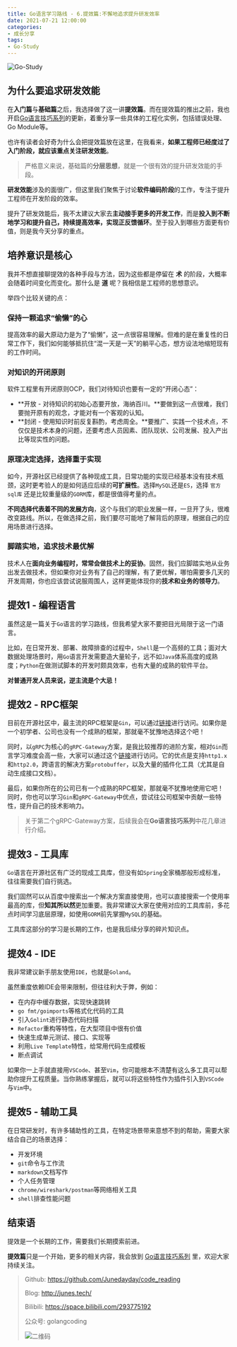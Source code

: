```yaml
---
title: Go语言学习路线 - 6.提效篇:不懈地追求提升研发效率
date: 2021-07-21 12:00:00
categories: 
- 成长分享
tags:
- Go-Study
---
```


![Go-Study](https://i.loli.net/2021/02/28/BnVH86E5owhsaFd.jpg)



## 为什么要追求研发效能

在**入门篇**与**基础篇**之后，我选择做了这一讲**提效篇**。而在提效篇的推出之前，我也开启[Go语言技巧系列](https://junedayday.github.io/tags/Go-Tip/)的更新，着重分享一些具体的工程化实例，包括错误处理、Go Module等。

也许有读者会好奇为什么会把提效篇放在这里，在我看来，**如果工程师已经度过了入门阶段，就应该重点关注研发效能**。

> 严格意义来说，基础篇的**分层思想**，就是一个很有效的提升研发效能的手段。

**研发效能**涉及的面很广，但这里我们聚焦于讨论**软件编码阶段**的工作，专注于提升工程师在开发阶段的效率。

提升了研发效能后，我不太建议大家去**主动接手更多的开发工作**，而是**投入到不断地学习和提升自己，持续提高效率，实现正反馈循环**。至于投入到哪些方面更有价值，则是我今天分享的重点。



## 培养意识是核心

我并不想直接聊提效的各种手段与方法，因为这些都是停留在 **术** 的阶段，大概率会随着时间变化而变化。那什么是 **道** 呢？我相信是工程师的思想意识。

举四个比较关键的点：

### 保持一颗追求“偷懒”的心

提高效率的最大原动力是为了“偷懒”，这一点很容易理解。但难的是在重复性的日常工作下，我们如何能够抵抗住“混一天是一天”的躺平心态，想方设法地缩短现有的工作时间。

### 对知识的开闭原则

软件工程里有开闭原则OCP，我们对待知识也要有一定的“开闭心态”：

- **开放 - 对待知识的初始心态要开放，海纳百川。**要做到这一点很难，我们要抛开原有的观念，才能对有一个客观的认知。
- **封闭 - 使用知识时前反复斟酌，考虑周全。**要推广、实践一个技术点，不仅仅是技术本身的问题，还要考虑人员因素、团队现状、公司发展、投入产出比等现实性的问题。

### 原理决定选择，选择重于实现

如今，开源社区已经提供了各种现成工具，日常功能的实现已经基本没有技术瓶颈，这时更考验人的是如何适应后续的**可扩展性**。选择`MySQL`还是`ES`，选择 `官方sql库` 还是比较重量级的`GORM`库，都是很值得考量的点。

**不同选择代表着不同的发展方向**，这个与我们的职业发展一样，一旦开了头，很难改变路线。所以，在做选择之前，我们要尽可能地了解背后的原理，根据自己的应用场景进行选择。

### 脚踏实地，追求技术最优解

技术人在**面向业务编程时，常常会做技术上的妥协**。固然，我们应脚踏实地从业务出发去做技术，但如果你对业务有了自己的理解，有了更优解，哪怕需要多几天的开发周期，你也应该尝试说服周围人，这样更能体现你的**技术和业务的领导力**。



## 提效1 - 编程语言

虽然这是一篇关于`Go`语言的学习路线，但我希望大家不要把目光局限于这一门语言。

比如，在日常开发、部署、故障排查的过程中，`Shell`是一个高频的工具；面对大数据处理场景时，用`Go`语言开发需要造大量轮子，远不如`Java`体系高度的成熟度；`Python`在做测试脚本的开发时颇具效率，也有大量的成熟的软件平台。

**对普通开发人员来说，逆主流是个大忌！**



## 提效2 - RPC框架

目前在开源社区中，最主流的RPC框架是`Gin`，可以通过[链接](https://github.com/gin-gonic/gin)进行访问。如果你是一个初学者、公司也没有一个成熟的框架，那就毫不犹豫地选择这个吧！

同时，以`gRPC`为核心的`gRPC-Gateway`方案，是我比较推荐的进阶方案，相对`Gin`而言学习难度会高一些，大家可以通过这个[链接](https://github.com/grpc-ecosystem/grpc-gateway)进行访问。它的优点是支持`http1.x`和`http2.0`，跨语言的解决方案`protobuffer`，以及大量的插件化工具（尤其是自动生成接口文档）。

最后，如果你所在的公司已有一个成熟的RPC框架，那就毫不犹豫地使用它吧！同时，你也可以学习`Gin`和`gRPC-Gateway`中优点，尝试往公司框架中贡献一些特性，提升自己的技术影响力。

> 关于第二个gRPC-Gateway方案，后续我会在**Go语言技巧系列**中花几章进行介绍。



## 提效3 - 工具库

`Go`语言在开源社区有广泛的现成工具库，但没有如`Spring`全家桶那般形成标准，往往需要我们自行挑选。

我们固然可以从百度中搜索出一个解决方案直接使用，也可以直接搜索一个使用率最高的库，但**知其所以然**更加重要。我非常建议大家在使用对应的工具库前，多花点时间学习底层原理，如使用`GORM`前先掌握`MySQL`的基础。

工具库这部分的学习是长期的工作，也是我后续分享的碎片知识点。



## 提效4 - IDE

我非常建议新手朋友使用`IDE`，也就是`Goland`。

虽然重度依赖IDE会带来限制，但往往利大于弊，例如：

- 在内存中缓存数据，实现快速跳转
- `go fmt/goimports`等格式化代码的工具
- 引入`Golint`进行静态代码扫描
- `Refactor`重构等特性，在大型项目中很有价值
- 快速生成单元测试、接口、实现等
- 利用`Live Template`特性，给常用代码生成模板
- 断点调试

如果你一上手就直接用`VSCode`、甚至`Vim`，你可能根本不清楚有这么多工具可以帮助你提升工程质量。当你熟练掌握后，就可以将这些特性作为插件引入到`VSCode`与`Vim`中。



## 提效5 - 辅助工具

在日常研发时，有许多辅助性的工具，在特定场景带来意想不到的帮助，需要大家结合自己的场景选择：

- 开发环境
- `git`命令与工作流
- `markdown`文档写作
- 个人任务管理
- `chrome/wireshark/postman`等网络相关工具
- `shell`排查性能问题



## 结束语

提效是一个长期的工作，需要我们长期摸索前进。

**提效篇**只是一个开始，更多的相关内容，我会放到 [Go语言技巧系列](https://junedayday.github.io/tags/Go-Tip/) 里，欢迎大家持续关注。



> Github: https://github.com/Junedayday/code_reading
>
> Blog: http://junes.tech/
>
> Bilibili: https://space.bilibili.com/293775192
>
> 公众号: golangcoding
>
>  ![二维码](https://i.loli.net/2021/02/28/RPzy7Hjc9GZ8I3e.jpg)

